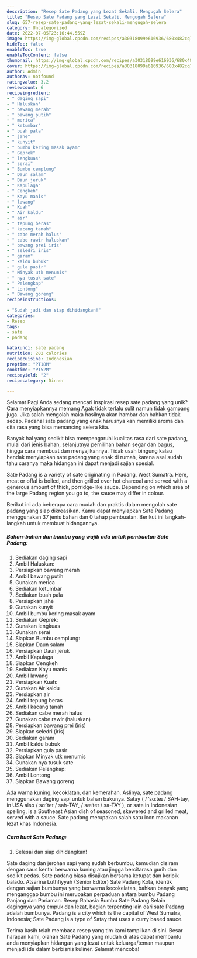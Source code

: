 ```yaml
---
description: "Resep Sate Padang yang Lezat Sekali, Mengugah Selera"
title: "Resep Sate Padang yang Lezat Sekali, Mengugah Selera"
slug: 657-resep-sate-padang-yang-lezat-sekali-mengugah-selera
category: Uncategorized
date: 2022-07-05T23:16:44.559Z
image: https://img-global.cpcdn.com/recipes/a30318099e616936/680x482cq70/sate-padang-foto-resep-utama.jpg
hideToc: false
enableToc: true
enableTocContent: false
thumbnail: https://img-global.cpcdn.com/recipes/a30318099e616936/680x482cq70/sate-padang-foto-resep-utama.jpg
cover: https://img-global.cpcdn.com/recipes/a30318099e616936/680x482cq70/sate-padang-foto-resep-utama.jpg
author: Admin
authorAv: notfound
ratingvalue: 3.2
reviewcount: 6
recipeingredient:
- " daging sapi"
- " Haluskan"
- " bawang merah"
- " bawang putih"
- " merica"
- " ketumbar"
- " buah pala"
- " jahe"
- " kunyit"
- " bumbu kering masak ayam"
- " Geprek"
- " lengkuas"
- " serai"
- " Bumbu cemplung"
- " Daun salam"
- " Daun jeruk"
- " Kapulaga"
- " Cengkeh"
- " Kayu manis"
- " lawang"
- " Kuah"
- " Air kaldu"
- " air"
- " tepung beras"
- " kacang tanah"
- " cabe merah halus"
- " cabe rawir haluskan"
- " bawang prei iris"
- " seledri iris"
- " garam"
- " kaldu bubuk"
- " gula pasir"
- " Minyak utk menumis"
- " nya tusuk sate"
- " Pelengkap"
- " Lontong"
- " Bawang goreng"
recipeinstructions:

- "Sudah jadi dan siap dihidangkan!"
categories:
- Resep
tags:
- sate
- padang

katakunci: sate padang 
nutrition: 202 calories
recipecuisine: Indonesian
preptime: "PT18M"
cooktime: "PT52M"
recipeyield: "2"
recipecategory: Dinner

---
```



Selamat Pagi Anda sedang mencari inspirasi resep sate padang yang unik? Cara menyiapkannya memang Agak tidak terlalu sulit namun tidak gampang juga. Jika salah mengolah maka hasilnya akan hambar dan bahkan tidak sedap. Padahal sate padang yang enak harusnya kan memiliki aroma dan cita rasa yang bisa memancing selera kita.


Banyak hal yang sedikit bisa mempengaruhi kualitas rasa dari sate padang, mulai dari jenis bahan, selanjutnya pemilihan bahan segar dan bagus, hingga cara membuat dan menyajikannya. Tidak usah bingung kalau hendak menyiapkan sate padang yang enak di rumah, karena asal sudah tahu caranya maka hidangan ini dapat menjadi sajian spesial.

Sate Padang is a variety of sate originating in Padang, West Sumatra. Here, meat or offal is boiled, and then grilled over hot charcoal and served with a generous amount of thick, porridge-like sauce. Depending on which area of the large Padang region you go to, the sauce may differ in colour.


Berikut ini ada beberapa cara mudah dan praktis dalam mengolah sate padang yang siap dikreasikan. Kamu dapat menyiapkan Sate Padang menggunakan 37 jenis bahan dan 0 tahap pembuatan. Berikut ini langkah-langkah untuk membuat hidangannya.

<!--inarticleads1-->

##### Bahan-bahan dan bumbu yang wajib ada untuk pembuatan Sate Padang:

1. Sediakan  daging sapi
1. Ambil  Haluskan:
1. Persiapkan  bawang merah
1. Ambil  bawang putih
1. Gunakan  merica
1. Sediakan  ketumbar
1. Sediakan  buah pala
1. Persiapkan  jahe
1. Gunakan  kunyit
1. Ambil  bumbu kering masak ayam
1. Sediakan  Geprek:
1. Gunakan  lengkuas
1. Gunakan  serai
1. Siapkan  Bumbu cemplung:
1. Siapkan  Daun salam
1. Persiapkan  Daun jeruk
1. Ambil  Kapulaga
1. Siapkan  Cengkeh
1. Sediakan  Kayu manis
1. Ambil  lawang
1. Persiapkan  Kuah:
1. Gunakan  Air kaldu
1. Persiapkan  air
1. Ambil  tepung beras
1. Ambil  kacang tanah
1. Sediakan  cabe merah halus
1. Gunakan  cabe rawir (haluskan)
1. Persiapkan  bawang prei (iris)
1. Siapkan  seledri (iris)
1. Sediakan  garam
1. Ambil  kaldu bubuk
1. Persiapkan  gula pasir
1. Siapkan  Minyak utk menumis
1. Gunakan  nya tusuk sate
1. Sediakan  Pelengkap:
1. Ambil  Lontong
1. Siapkan  Bawang goreng


Ada warna kuning, kecoklatan, dan kemerahan. Aslinya, sate padang menggunakan daging sapi untuk bahan bakunya. Satay ( / ˈsɑːteɪ / SAH-tay, in USA also / sɑːˈteɪ / sah-TAY, / sæˈteɪ / sa-TAY ), or sate in Indonesian spelling, is a Southeast Asian dish of seasoned, skewered and grilled meat, served with a sauce. Sate padang merupakan salah satu icon makanan lezat khas Indonesia. 

<!--inarticleads2-->

##### Cara buat Sate Padang:


1. Selesai dan siap dihidangkan!

Sate daging dan jerohan sapi yang sudah berbumbu, kemudian disiram dengan saus kental berwarna kuning atau jingga bercitarasa gurih dan sedikit pedas. Sate padang biasa disajikan bersama ketupat dan keripik balado. Atsarina Luthfiyyah (Senior Editor) Sate Padang Kota, identik dengan sajian bumbunya yang berwarna kecokelatan, bahkan banyak yang menganggap bumbu ini merupakan perpaduan antara bumbu Padang Panjang dan Pariaman. Resep Rahasia Bumbu Sate Padang Selain dagingnya yang empuk dan lezat, bagian terpenting lain dari sate Padang adalah bumbunya. Padang is a city which is the capital of West Sumatra, Indonesia; Sate Padang is a type of Satay that uses a curry based sauce. 

Terima kasih telah membaca resep yang tim kami tampilkan di sini. Besar harapan kami, olahan Sate Padang yang mudah di atas dapat membantu anda menyiapkan hidangan yang lezat untuk keluarga/teman maupun menjadi ide dalam berbisnis kuliner. Selamat mencoba!
